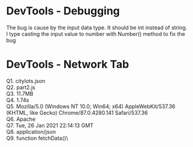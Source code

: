 # DevTools - Debugging
The bug is cause by the input data type. It should be int instead of string.\
I type casting the input value to number with Number() method to fix the bug

# DevTools - Network Tab
Q1. citylots.json\
Q2. part2.js\
Q3. 11.7MB\
Q4. 1.74s\
Q5. Mozilla/5.0 (Windows NT 10.0; Win64; x64) AppleWebKit/537.36 (KHTML, like Gecko) Chrome/87.0.4280.141 Safari/537.36 \
Q6. Apache\
Q7. Tue, 26 Jan 2021 22:14:13 GMT\
Q8. application/json\
Q9. function fetchData()\
